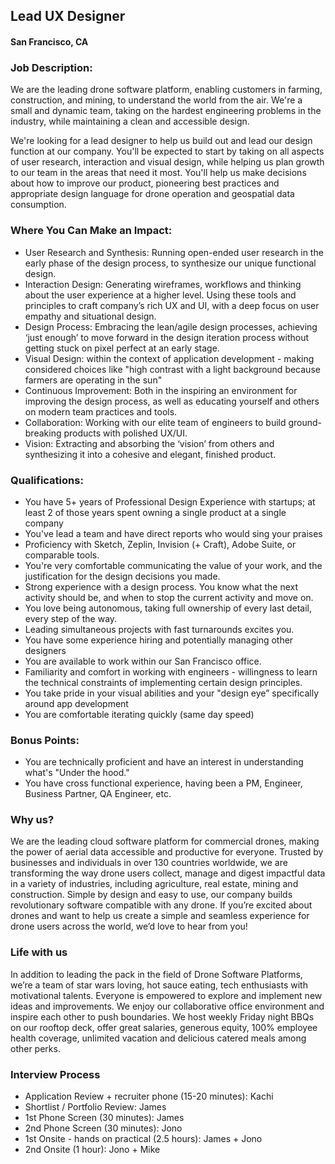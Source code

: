 ## Lead UX Designer
#### San Francisco, CA

### Job Description:
We are the leading drone software platform, enabling customers in farming, construction, and mining, to understand the world from the air. We're a small and dynamic team, taking on the hardest engineering problems in the industry, while maintaining a clean and accessible design.  

We're looking for a lead designer to help us build out and lead our design function at our company. You'll be expected to start by taking on all aspects of user research, interaction and visual design, while helping us plan growth to our team in the areas that need it most. You'll help us make decisions about how to improve our product, pioneering best practices and appropriate design language for drone operation and geospatial data consumption.

### Where You Can Make an Impact:
+	User Research and Synthesis: Running open-ended user research in the early phase of the design process, to synthesize our unique functional design.
+	Interaction Design:  Generating wireframes, workflows and thinking about the user experience at a higher level. Using these tools and principles to craft company’s rich UX and UI, with a deep focus on user empathy and situational design.
+	Design Process: Embracing the lean/agile design processes, achieving ‘just enough’ to move forward in the design iteration process without getting stuck on pixel perfect at an early stage.
+	Visual Design: within the context of application development - making considered choices like "high contrast with a light background because farmers are operating in the sun"
+	Continuous Improvement: Both in the inspiring an environment for improving the design process, as well as educating yourself and others on modern team practices and tools.
+	Collaboration:  Working with our elite team of engineers to build ground-breaking products with polished UX/UI.
+	Vision: Extracting and absorbing the ‘vision’ from others and synthesizing it into a cohesive and elegant, finished product.

### Qualifications:
+	You have 5+ years of Professional Design Experience with startups; at least 2 of those years spent owning a single product at a single company
+	You've lead a team and have direct reports who would sing your praises
+	Proficiency with Sketch, Zeplin, Invision (+ Craft), Adobe Suite, or comparable tools.
+	You're very comfortable communicating the value of your work, and the justification for the design decisions you made.
+	Strong experience with a design process. You know what the next activity should be, and when to stop the current activity and move on.
+	You love being autonomous, taking full ownership of every last detail, every step of the way.
+	Leading simultaneous projects with fast turnarounds excites you.
+	You have some experience hiring and potentially managing other designers
+	You are available to work within our San Francisco office.
+	Familiarity and comfort in working with engineers - willingness to learn the technical constraints of implementing certain design principles.
+	You take pride in your visual abilities and your "design eye” specifically around app development
+	You are comfortable iterating quickly (same day speed)

### Bonus Points:
+	You are technically proficient and have an interest in understanding what's "Under the hood."
+	You have cross functional experience, having been a PM, Engineer, Business Partner, QA Engineer, etc.

### Why us?
We are the leading cloud software platform for commercial drones, making the power of aerial data accessible and productive for everyone. Trusted by businesses and individuals in over 130 countries worldwide, we are transforming the way drone users collect, manage and digest impactful data in a variety of industries, including agriculture, real estate, mining and construction. Simple by design and easy to use, our company builds revolutionary software compatible with any drone. If you’re excited about drones and want to help us create a simple and seamless experience for drone users across the world, we’d love to hear from you!

### Life with us
In addition to leading the pack in the field of Drone Software Platforms, we’re a team of star wars loving, hot sauce eating, tech enthusiasts with motivational talents. Everyone is empowered to explore and implement new ideas and improvements. We enjoy our collaborative office environment and inspire each other to push boundaries. We host weekly Friday night BBQs on our rooftop deck, offer great salaries, generous equity, 100% employee health coverage, unlimited vacation and delicious catered meals among other perks.

### Interview Process
+	Application Review + recruiter phone (15-20 minutes): Kachi
+	Shortlist / Portfolio Review: James
+	1st Phone Screen (30 minutes): James
+	2nd Phone Screen (30 minutes): Jono
+	1st Onsite - hands on practical (2.5 hours): James + Jono
+	2nd Onsite (1 hour): Jono + Mike
